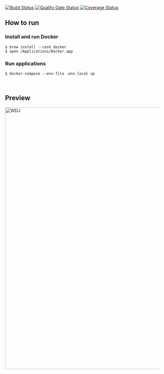 [![Build Status](https://travis-ci.com/swsnu/swpp2021-team6.svg?branch=main)](https://travis-ci.com/swsnu/swpp2021-team6)
[![Quality Gate Status](https://sonarcloud.io/api/project_badges/measure?project=swsnu_swpp2021-team6&metric=alert_status)](https://sonarcloud.io/dashboard?id=swsnu_swpp2021-team6)
[![Coverage Status](https://coveralls.io/repos/github/swsnu/swpp2021-team6/badge.svg?branch=main&service=github)](https://coveralls.io/github/swsnu/swpp2021-team6?branch=main)

## How to run

### Install and run Docker

```shell
$ brew install --cask docker
$ open /Applications/Docker.app
```

### Run applications

```shell
$ docker-compose --env-file .env.local up
```

<br />

## Preview
<img width="857" alt="WDJ" src="https://user-images.githubusercontent.com/49152108/167976779-f91410b1-03f0-458e-9b64-dd2fc28111b3.png">
